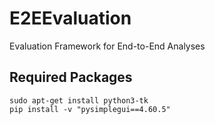 # E2EEvaluation
Evaluation Framework for End-to-End Analyses

## Required Packages
```
sudo apt-get install python3-tk
pip install -v "pysimplegui==4.60.5"
```
